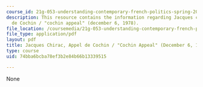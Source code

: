 ```yaml
---
course_id: 21g-053-understanding-contemporary-french-politics-spring-2014
description: This resource contains the information regarding Jacques chirac, appel
  de Cochin / "cochin appeal" (december 6, 1978).
file_location: /coursemedia/21g-053-understanding-contemporary-french-politics-spring-2014/74bba6bcba78ef3b2e84b66b13339515_MIT21G_053S14_Jacques.pdf
file_type: application/pdf
layout: pdf
title: Jacques Chirac, Appel de Cochin / "Cochin Appeal" (December 6, 1978)
type: course
uid: 74bba6bcba78ef3b2e84b66b13339515

---
```

None